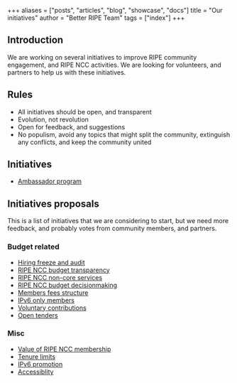 +++
aliases = ["posts", "articles", "blog", "showcase", "docs"]
title = "Our initiatives"
author = "Better RIPE Team"
tags = ["index"]
+++

## Introduction

We are working on several initiatives to improve RIPE community engagement, and RIPE NCC activities. We are looking for volunteers, and partners to help us with these initiatives.

## Rules

- All initiatives should be open, and transparent
- Evolution, not revolution
- Open for feedback, and suggestions
- No populism, avoid any topics that might split the community, extinguish any conflicts, and keep the community united

## Initiatives

- [Ambassador program](/initiatives/ambassador/)

## Initiatives proposals

This is a list of initiatives that we are considering to start, but we need more feedback, and probably votes from community members, and partners.

### Budget related

- [Hiring freeze and audit](/initiatives/hiring-freeze/)
- [RIPE NCC budget transparency](/initiatives/budget-transparency/)
- [RIPE NCC non-core services](/initiatives/non-core-services/)
- [RIPE NCC budget decisionmaking](/initiatives/budget-decisionmaking/)
- [Members fees structure](/initiatives/members-fees/)
- [IPv6 only members](/initiatives/ipv6-only-members/)
- [Voluntary contributions](/initiatives/voluntary-contributions/)
- [Open tenders](/initiatives/open-tenders/)

### Misc

- [Value of RIPE NCC membership](/initiatives/value-of-ripe-ncc-membership/)
- [Tenure limits](/initiatives/tenure-limits/)
- [IPv6 promotion](/initiatives/ipv6-promotion/)
- [Accessiblity](/initiatives/accessibility/)

